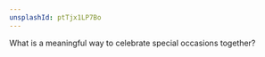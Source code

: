 ```yaml
---
unsplashId: ptTjx1LP7Bo
---
```


What is a meaningful way to celebrate special occasions together?

